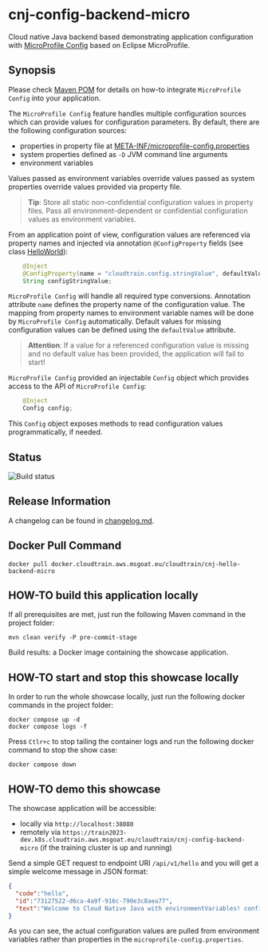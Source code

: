 # cnj-config-backend-micro

Cloud native Java backend based demonstrating application configuration 
with [MicroProfile Config](https://microprofile.io/specifications/microprofile-config/) 
based on Eclipse MicroProfile.

## Synopsis 

Please check [Maven POM](pom.xml) for details on how-to integrate `MicroProfile Config`
into your application.

The `MicroProfile Config` feature handles multiple configuration sources which 
can provide values for configuration parameters. By default, there are the 
following configuration sources:
* properties in property file at [META-INF/microprofile-config.properties](src/main/resources/META-INF/microprofile-config.properties)
* system properties defined as `-D` JVM command line arguments
* environment variables

Values passed as environment variables override values passed as system properties
override values provided via property file.

> __Tip__: Store all static non-confidential configuration values in property files.
> Pass all environment-dependent or confidential configuration values as environment variables.

From an application point of view, configuration values are referenced via 
property names and injected via annotation `@ConfigProperty` fields 
(see class [HelloWorld](src/main/java/group/msg/at/cloud/cloudtrain/core/boundary/HelloWorld.java)):

```java
    @Inject
    @ConfigProperty(name = "cloudtrain.config.stringValue", defaultValue = "???cloudtrain.config.stringValue???")
    String configStringValue;
```

`MicroProfile Config` will handle all required type conversions.
Annotation attribute `name` defines the property name of the configuration value.
The mapping from property names to environment variable names will be done by `MicroProfile Config`
automatically.
Default values for missing configuration values can be defined using the `defaultValue` attribute.

> __Attention__: If a value for a referenced configuration value is missing and no 
> default value has been provided, the application will fail to start! 

`MicroProfile Config` provided an injectable `Config` object which provides access 
to the API of `MicroProfile Config`:

```java
    @Inject
    Config config;
```

This `Config` object exposes methods to read configuration values programmatically, if needed.

## Status

![Build status](https://codebuild.eu-west-1.amazonaws.com/badges?uuid=eyJlbmNyeXB0ZWREYXRhIjoiaFlDay9JdkEwcUYvbDhzc2Nsd0U0b0FzL096Tzc1NWZnZ3cybkxrRE1nd0lHTVM3N2JKUFNYeEhPaW9aRDYrVUZhUStPWDI0bXNVSVlVaW1wRXBUQXA0PSIsIml2UGFyYW1ldGVyU3BlYyI6IitGaUVTc1BralQreGZmaTgiLCJtYXRlcmlhbFNldFNlcmlhbCI6MX0%3D&branch=main)

## Release Information

A changelog can be found in [changelog.md](changelog.md).

## Docker Pull Command

`docker pull docker.cloudtrain.aws.msgoat.eu/cloudtrain/cnj-hello-backend-micro`

## HOW-TO build this application locally

If all prerequisites are met, just run the following Maven command in the project folder:

```shell 
mvn clean verify -P pre-commit-stage
```

Build results: a Docker image containing the showcase application.

## HOW-TO start and stop this showcase locally

In order to run the whole showcase locally, just run the following docker commands in the project folder:

```shell 
docker compose up -d
docker compose logs -f 
```

Press `Ctlr+c` to stop tailing the container logs and run the following docker command to stop the show case:

```shell 
docker compose down
```

## HOW-TO demo this showcase

The showcase application will be accessible:
* locally via `http://localhost:38080`
* remotely via `https://train2023-dev.k8s.cloudtrain.aws.msgoat.eu/cloudtrain/cnj-config-backend-micro` (if the training cluster is up and running)

Send a simple GET request to endpoint URI `/api/v1/hello` and you will get a simple welcome message in JSON format:

```json
{ 
  "code":"hello",
  "id":"73127522-d6ca-4a9f-916c-790e3c8aea77",
  "text":"Welcome to Cloud Native Java with environmentVariables! configNumericValue : 456"
}
```

As you can see, the actual configuration values are pulled from environment variables rather than properties in the `microprofile-config.properties`.